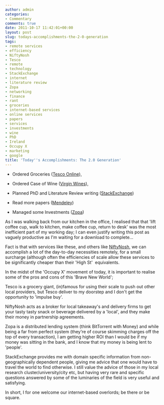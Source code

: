 ```yaml
---
author: admin
categories:
- Commentary
comments: true
date: 2011-10-17 11:42:01+00:00
layout: post
slug: todays-accomplishments-the-2-0-generation
tags:
- remote services
- efficiency
- NiftyNosh
- Tesco
- remote
- technology
- StackExchange
- internet
- literature review
- Zopa
- networking
- finance
- rant
- groceries
- internet-based services
- online services
- papers
- services
- investments
- wine
- PhD
- Ireland
- Occupy X
- marketing
- google
title: 'Today''s Accomplishments: The 2.0 Generation'
---
```



	
  * Ordered Groceries ([Tesco Online](http://www.tesco.com/groceries/)),

	
  * Ordered Case of Wine ([Virgin Wines](http://www.virginwines.co.uk/)),

	
  * Planned PhD and Literature Review writing ([StackExchange](http://tex.stackexchange.com/questions/31103/starting-a-phd-any-guides-to-setting-up-a-system/))

	
  * Read more papers ([Mendeley](http://www.mendeley.com/profiles/andrew-bolster/))

	
  * Managed some Investments ([Zopa](http://uk.zopa.com/member/bolster))

As I was walking back from our kitchen in the office, I realised that that 'lift coffee cup, walk to kitchen, make coffee cup, return to desk' was the most inefficient part of my working day; I can even justify writing this post as vaguely productive as I'm waiting for a download to complete...

Fact is that with services like these, and others like [NiftyNosh](http://www.niftynosh.com/home.aspx), we can accomplish a lot of the day-to-day necessities remotely, for a small surcharge (although often the efficiencies of scale allow these services to be significantly cheaper than their 'High St'  equivalents.

In the midst of the 'Occupy X' movement of today, it is important to realise some of the pros and cons of this 'Brave New World';

Tesco is a grocery giant, (in)famous for using their scale to push out other local providers, but Tesco deliver to my doorstep and I don't get the opportunity to 'impulse buy'.

NiftyNosh acts as a broker for local takeaway's and delivery firms to get your tasty tasty snack or beverage delivered by a 'local', and they make their money in partnership agreements.

Zopa is a distributed lending system (think BitTorrent with Money) and while being a far from perfect system (they're of course skimming charges off the top of every transaction), I am getting higher ROI than I would be if my money was sitting in the bank, and I know that my money is being lent to 'people'.

StackExchange provides me with domain specific information from non-geographically dependent people, giving me advice that one would have to travel the world to find otherwise. I still value the advice of those in my local research cluster/university/city etc, but having very rare and specific questions answered by some of the luminaries of the field is very useful and satisfying.

In short, I for one welcome our internet-based overlords; be there or be square.
